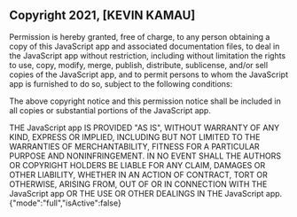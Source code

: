 ## Copyright 2021, [KEVIN KAMAU]

Permission is hereby granted, free of charge, to any person obtaining a copy of this JavaScript app and associated documentation files, to deal in the JavaScript app without restriction, including without limitation the rights to use, copy, modify, merge, publish, distribute, sublicense, and/or sell copies of the JavaScript app, and to permit persons to whom the JavaScript app is furnished to do so, subject to the following conditions:

The above copyright notice and this permission notice shall be included in all copies or substantial portions of the JavaScript app.

THE JavaScript app IS PROVIDED "AS IS", WITHOUT WARRANTY OF ANY KIND, EXPRESS OR IMPLIED, INCLUDING BUT NOT LIMITED TO THE WARRANTIES OF MERCHANTABILITY, FITNESS FOR A PARTICULAR PURPOSE AND NONINFRINGEMENT. IN NO EVENT SHALL THE AUTHORS OR COPYRIGHT HOLDERS BE LIABLE FOR ANY CLAIM, DAMAGES OR OTHER LIABILITY, WHETHER IN AN ACTION OF CONTRACT, TORT OR OTHERWISE, ARISING FROM, OUT OF OR IN CONNECTION WITH THE JavaScript app OR THE USE OR OTHER DEALINGS IN THE JavaScript app.
{"mode":"full","isActive":false}